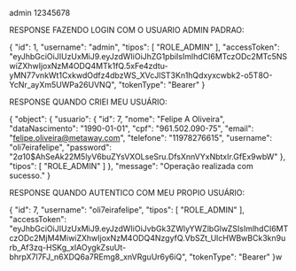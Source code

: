 admin 12345678

RESPONSE FAZENDO LOGIN COM O USUARIO ADMIN PADRAO:

{
  "id": 1,
  "username": "admin",
  "tipos": [
    "ROLE_ADMIN"
  ],
  "accessToken": "eyJhbGciOiJIUzUxMiJ9.eyJzdWIiOiJhZG1pbiIsImlhdCI6MTczODc2MTc5NSwiZXhwIjoxNzM4ODQ4MTk1fQ.5xFe4zdtu-yMN77vnkWt1CxkwdOdfz4dbzWS_XVcJlST3Kn1hQdxyxcwbk2-o5T8O-YcNr_ayXm5UWPa26UVNQ",
  "tokenType": "Bearer"
}


RESPONSE QUANDO CRIEI MEU USUÁRIO:

{
  "object": {
    "usuario": {
      "id": 7,
      "nome": "Felipe A Oliveira",
      "dataNascimento": "1990-01-01",
      "cpf": "961.502.090-75",
      "email": "felipe.oliveira@metaway.com",
      "telefone": "11978276615",
      "username": "oli7eirafelipe",
      "password": "$2a$10$AhSeAk22M5lyV6buZYsVXOLseSru.DfsXnnVYxNbtxIr.GfEx9wbW"
    },
    "tipos": [
      "ROLE_ADMIN"
    ]
  },
  "message": "Operação realizada com sucesso."
}

RESPONSE QUANDO AUTENTICO COM MEU PROPIO USUÁRIO:

{
  "id": 7,
  "username": "oli7eirafelipe",
  "tipos": [
    "ROLE_ADMIN"
  ],
  "accessToken": "eyJhbGciOiJIUzUxMiJ9.eyJzdWIiOiJvbGk3ZWlyYWZlbGlwZSIsImlhdCI6MTczODc2MjM4MiwiZXhwIjoxNzM4ODQ4NzgyfQ.VbSZt_UlcHWBwBCk3kn9urb_Af3zq-HSKg_xIAOygkZsuUt-bhrpX7l7FJ_n6XDQ6a7REmg8_xnVRguUr6y6iQ",
  "tokenType": "Bearer"
}w
